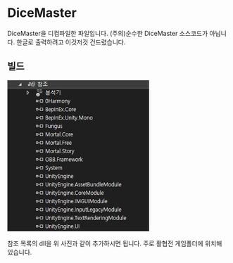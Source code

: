 # DiceMaster
DiceMaster을 디컴파일한 파일입니다.
(주의)순수한 DiceMaster 소스코드가 아닙니다. 
한글로 출력하려고 이것저것 건드렸습니다.


## 빌드
![참조](https://github.com/ini2321/DiceMaster/blob/master/Reference.png)

참조 목록의 dll을 위 사진과 같이 추가하시면 됩니다. 
주로 활협전 게임폴더에 위치해 있습니다.
